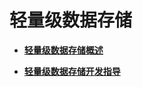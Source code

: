 # 轻量级数据存储

- **[轻量级数据存储概述](subsys-data-storage-overview.md)**

- **[轻量级数据存储开发指导](subsys-data-storage-guide.md)**
